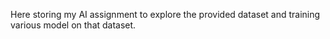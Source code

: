 Here storing my AI assignment to explore the provided dataset and training various model on that dataset.
